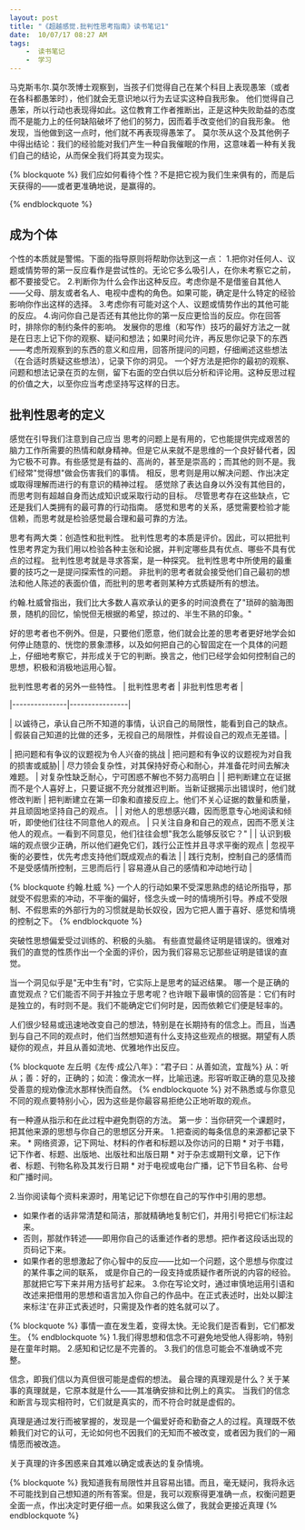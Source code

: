 ```yaml
---
layout: post
title: "《超越感觉.批判性思考指南》读书笔记1"
date:  10/07/17 08:27 AM
tags: 
	-  读书笔记
	-  学习
---
```



马克斯韦尔.莫尔茨博士观察到，当孩子们觉得自己在某个科目上表现愚笨（或者在各科都愚笨时），他们就会无意识地以行为去证实这种自我形象。
他们觉得自己愚笨，所以行动也表现得如此。这位教育工作者推断出，正是这种失败助益的态度而不是能力上的任何缺陷破坏了他们的努力，因而着手改变他们的自我形象。
他发现，当他做到这一点时，他们就不再表现得愚笨了。
莫尔茨从这个及其他例子中得出结论：我们的经验能对我们产生一种自我催眠的作用，这意味着一种有关我们自己的结论，从而保全我们将其变为现实。


{% blockquote %}
我们应如何看待个性？不是把它视为我们生来俱有的，而是后天获得的——或者更准确地说，是赢得的。

{% endblockquote %}
## 成为个体
个性的本质就是警惕。下面的指导原则将帮助你达到这一点：
1.把你对任何人、议题或情势带的第一反应看作是尝试性的。无论它多么吸引人，在你未考察它之前，都不要接受它。
2.判断你为什么会作出这种反应。考虑你是不是借鉴自其他人——父母、朋友或者名人、电视中虚构的角色。如果可能，确定是什么特定的经验影响你作出这样的选择。
3.考虑你有可能对这个人、议题或情势作出的其他可能的反应。
4.询问你自己是否还有其他比你的第一反应更恰当的反应。你在回答时，排除你的制约条件的影响。
发展你的思维（和写作）技巧的最好方法之一就是在日志上记下你的观察、疑问和想法；如果时间允许，再反思你记录下的东西——考虑所观察到的东西的意义和应用，回答所提问的问题，仔细阐述这些想法（在合适时质疑这些想法），记录下你的洞见。
一个好方法是把你的最初的观察、问题和想法记录在页的左侧，留下右面的空白供以后分析和评论用。这种反思过程的价值之大，以至你应当考虑坚持写这样的日志。

## 批判性思考的定义
感觉在引导我们注意到自己应当 思考的问题上是有用的，它也能提供完成艰苦的脑力工作所需要的热情和献身精神。但是它从来就不是思维的一个良好替代者，因为它极不可靠。有些感觉是有益的、高尚的，甚至是崇高的；而其他的则不是。我们经常"觉得想"做会伤害我们的事情。
相反，思考则是用以解决问题、作出决定或取得理解而进行的有意识的精神过程。
感觉除了表达自身以外没有其他目的，而思考则有超越自身而达成知识或采取行动的目标。
尽管思考存在这些缺点，它还是我们人类拥有的最可靠的行动指南。
感觉和思考的关系，感觉需要检验才能信赖，而思考就是检验感觉最合理和最可靠的方法。

思考有两大类：创造性和批判性。
批判性思考的本质是评价。因此，可以把批判性思考界定为我们用以检验各种主张和论据，并判定哪些具有优点、哪些不具有优点的过程。
批判性思考就是寻求答案，是一种探究。
批判性思考中所使用的最重要的技巧之一是提问探索性的问题。
非批判的思考者就会接受他们自己最初的想法和他人陈述的表面价值，而批判的思考者则某种方式质疑所有的想法。

约翰.杜威曾指出，我们比大多数人喜欢承认的更多的时间浪费在了"琐碎的脑海图景，随机的回忆，愉悦但无根据的希望，掠过的、半生不熟的印象。"


好的思考者也不例外。但是，只要他们愿意，他们就会比差的思考者更好地学会如何停止随意的、恍惚的景象漂移，以及如何把自己的心智固定在一个具体的问题上，仔细地考察它，并形成关于它的判断。换言之，他们已经学会如何控制自己的思想，积极和消极地运用心智。


批判性思考者的另外一些特性。
|  批判性思考者 | 非批判性思考者 |

|---------------|----------------|

| 以诚待己，承认自己所不知道的事情，认识自己的局限性，能看到自己的缺点。 | 假装自己知道的比做的还多，无视自己的局限性，并假设自己的观点无差错。|

|  把问题和有争议的议题视为令人兴奋的挑战 | 把问题和有争议的议题视为对自我的损害或威胁|
|  尽力领会复杂性，对其保持好奇心和耐心，并准备花时间去解决难题。 | 对复杂性缺乏耐心，宁可困惑不解也不努力高明白 |
|  把判断建立在证据而不是个人喜好上，只要证据不充分就推迟判断。当新证据揭示出错误时，他们就修改判断 | 把判断建立在第一印象和直接反应上。他们不关心证据的数量和质量，并且顽固地坚持自己的观点。 |
|  对他人的思想感兴趣，因而愿意专心地阅读和倾听，即使他们往往不同意他人的观点。 | 只关注自身和自己的观点，因而不愿关注他人的观点。一看到不同意见，他们往往会想"我怎么能够反驳它？" |
|  认识到极端的观点很少正确，所以他们避免它们，践行公正性并且寻求平衡的观点 | 忽视平衡的必要性，优先考虑支持他们既成观点的看法 |
|  践行克制，控制自己的感情而不是受感情所控制，三思而后行 | 容易遵从自己的感情和冲动地行动 |

{% blockquote 约翰.杜威 %}
 一个人的行动如果不受深思熟虑的结论所指导，那就受不假思索的冲动，不平衡的偏好，怪念头或一时的情境所引导。养成不受限制、不假思索的外部行为的习惯就是助长奴役，因为它把人置于喜好、感觉和情境的控制之下。
{% endblockquote %}

突破性思想偏爱受过训练的、积极的头脑。
有些直觉最终证明是错误的。很难对我们的直觉的性质作出一个全面的评价，因为我们容易忘记那些证明是错误的直觉。

当一个洞见似乎是"无中生有"时，它实际上是思考的延迟结果。
哪一个是正确的直觉观点？它们能否不同于并独立于思考呢？也许眼下最审慎的回答是：它们有时是独立的，有时则不是。我们不能确定它们何时是，因而依赖它们便是轻率的。

人们很少轻易或迅速地改变自己的想法，特别是在长期持有的信念上。而且，当遇到与自己不同的观点时，他们当然想知道有什么支持这些观点的根据。期望有人质疑你的观点，并且从善如流地、优雅地作出反应。

{% blockquote 左丘明《左传·成公八年》：“君子曰：从善如流，宜哉%}
从：听从；善：好的，正确的；如流：像流水一样，比喻迅速。形容听取正确的意见及接受善意的规劝像流水那样快而自然。
{% endblockquote %}
对不熟悉或与你意见不同的观点要特别小心，因为这些是你最容易拒绝公正地听取的观点。

有一种遵从指示和在此过程中避免剽窃的方法。
第一步：当你研究一个课题时，把其他来源的思想与你自己的思想区分开来。
1.把查阅的每条信息的来源都记录下来。
    * 网络资源，记下网址、材料的作者和标题以及你访问的日期
    * 对于书籍，记下作者、标题、出版地、出版社和出版日期
    * 对于杂志或期刊文章，记下作者、标题、刊物名称及其发行日期
    * 对于电视或电台广播，记下节目名称、台号和广播时间。

2.当你阅读每个资料来源时，用笔记记下你想在自己的写作中引用的思想。
   * 如果作者的话非常清楚和简洁，那就精确地复制它们，并用引号把它们标注起来。
   * 否则，那就作转述——即用你自己的话重述作者的思想。把作者这段话出现的页码记下来。
   * 如果作者的思想激起了你心智中的反应——比如一个问题，这个思想与你度过的某件事之间的联系，
     或是你自己的一段支持或质疑作者所说的内容的经验。
     那就把它写下来并用方括号扩起来。
3.你在写论文时，通过审慎地运用引语和改述来把借用的思想和语言加入你自己的作品中。在正式表述时，出处以脚注来标注'在非正式表述时，只需提及作者的姓名就可以了。

{% blockquote %}
事情一直在发生着，变得太快。无论我们是否看到，它们都发生。
{% endblockquote %}
1.我们得思想和信念不可避免地受他人得影响，特别是在童年时期。
2.感知和记忆是不完善的。
3.我们的信息可能会不准确或不完整。

信念，即我们信以为真但很可能是虚假的想法。
最合理的真理观是什么？关于某事的真理就是，它原本就是什么——其准确安排和比例上的真实。
当我们的信念和断言与现实相符时，它们就是真实的，而不符合时就是虚假的。

真理是通过发行而被掌握的，发现是一个偏爱好奇和勤奋之人的过程。真理既不依赖我们对它的认可，无论如何也不因我们的无知而不被改变，或者因为我们的一厢情愿而被改造。

关于真理的许多困惑来自其难以确定或表达的复杂情境。

{% blockquote %}
我知道我有局限性并且容易出错。而且，毫无疑问，我将永远不可能找到自己想知道的所有答案。但是，我可以观察得更准确一点，权衡问题更全面一点，作出决定时更仔细一点。如果我这么做了，我就会更接近真理
{% endblockquote %}